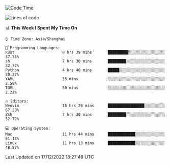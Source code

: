 <!--START_SECTION:waka-->
![Code Time](http://img.shields.io/badge/Code%20Time-1%2C066%20hrs%2014%20mins-blue)

![Lines of code](https://img.shields.io/badge/From%20Hello%20World%20I%27ve%20Written-24%20Thousand%20lines%20of%20code-blue)

📊 **This Week I Spent My Time On** 

```text
⌚︎ Time Zone: Asia/Shanghai

💬 Programming Languages: 
Rust                     8 hrs 39 mins       █████████░░░░░░░░░░░░░░░░   37.75% 
sh                       7 hrs 30 mins       ████████░░░░░░░░░░░░░░░░░   32.72% 
Python                   4 hrs 40 mins       █████░░░░░░░░░░░░░░░░░░░░   20.37% 
YAML                     35 mins             ░░░░░░░░░░░░░░░░░░░░░░░░░   2.58% 
TOML                     30 mins             ░░░░░░░░░░░░░░░░░░░░░░░░░   2.22%

🔥 Editors: 
Neovim                   15 hrs 26 mins      ████████████████░░░░░░░░░   67.28% 
Zsh                      7 hrs 30 mins       ████████░░░░░░░░░░░░░░░░░   32.72%

💻 Operating System: 
Mac                      11 hrs 44 mins      ████████████░░░░░░░░░░░░░   51.13% 
Linux                    11 hrs 13 mins      ████████████░░░░░░░░░░░░░   48.87%

```


 Last Updated on 17/12/2022 18:27:48 UTC
<!--END_SECTION:waka-->
